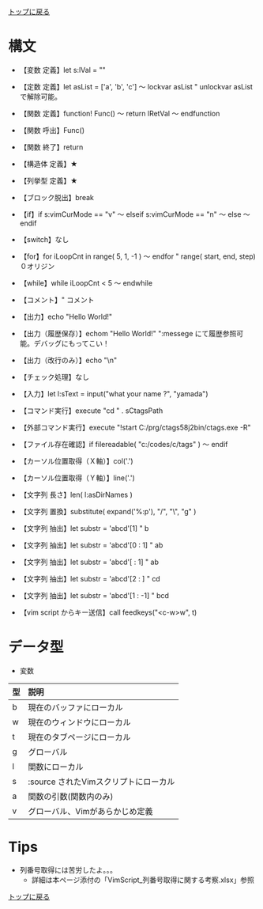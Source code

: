[トップに戻る](../index.md)

# 構文
- 【変数 定義】let s:lVal = ""
- 【定数 定義】let asList = ['a', 'b', 'c'] ～ lockvar asList " unlockvar asList で解除可能。
- 【関数 定義】function! Func() ～ return lRetVal ～ endfunction
- 【関数 呼出】Func()
- 【関数 終了】return
- 【構造体 定義】★
- 【列挙型 定義】★
- 【ブロック脱出】break

- 【if】if s:vimCurMode == "v" ～ elseif s:vimCurMode == "n" ～ else ～ endif
- 【switch】なし
- 【for】for iLoopCnt in range( 5, 1, -1 ) ～ endfor " range( start, end, step) ０オリジン
- 【while】while iLoopCnt < 5 ～ endwhile
- 【コメント】" コメント
- 【出力】echo "Hello World!"
- 【出力（履歴保存）】echom "Hello World!" ":messege にて履歴参照可能。デバッグにもってこい！
- 【出力（改行のみ）】echo "\n"
- 【チェック処理】なし
- 【入力】let l:sText = input("what your name ?", "yamada")

- 【コマンド実行】execute "cd " . sCtagsPath
- 【外部コマンド実行】execute "!start C:/prg/ctags58j2bin/ctags.exe -R"
- 【ファイル存在確認】if filereadable( "c:/codes/c/tags" ) ～ endif
- 【カーソル位置取得（Ｘ軸）】col('.')
- 【カーソル位置取得（Ｙ軸）】line('.')

- 【文字列 長さ】len( l:asDirNames )
- 【文字列 置換】substitute( expand('%:p'), "/", "\\", "g" )
- 【文字列 抽出】let substr = 'abcd'[1]      " b
- 【文字列 抽出】let substr = 'abcd'[0 : 1]  " ab
- 【文字列 抽出】let substr = 'abcd'[ : 1]   " ab
- 【文字列 抽出】let substr = 'abcd'[2 : ]   " cd
- 【文字列 抽出】let substr = 'abcd'[1 : -1] " bcd

- 【vim script からキー送信】call feedkeys("\<c-w\>w", t)

# データ型
- 変数

| 型 | 説明                                   |
|:---|:---|
| b  | 現在のバッファにローカル               |
| w  | 現在のウィンドウにローカル             |
| t  | 現在のタブページにローカル             |
| g  | グローバル                             |
| l  | 関数にローカル                         |
| s  | :source されたVimスクリプトにローカル  |
| a  | 関数の引数(関数内のみ)                 |
| v  | グローバル、Vimがあらかじめ定義        |

# Tips
- 列番号取得には苦労したよ。。。
	- 詳細は本ページ添付の「VimScript\_列番号取得に関する考察.xlsx」参照

[トップに戻る](../index.md)
